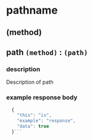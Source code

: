 # pathname
## (method)
## path `(method)` : `(path)`

### description
Description of path

### example response body

```js
  {
    "this": "is",
    "example": "response",
    "data": true
  }```
